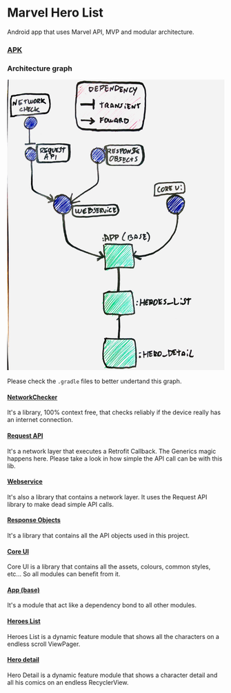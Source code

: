 # Marvel Hero List
Android app that uses Marvel API, MVP and modular architecture.


### [APK](https://github.com/nicolasSchirmer/MarvelHeroListV2/blob/master/app-prod-debug.apk)

### Architecture graph
![Architecture graph](archtecture_graph.jpg)


Please check the `.gradle` files to better undertand this graph.


#### [NetworkChecker](https://github.com/nicolasSchirmer/MarvelHeroListV2/tree/master/MarvelList/network-check)
It's a library, 100% context free, that checks reliably if the device really has an internet connection.


#### [Request API](https://github.com/nicolasSchirmer/MarvelHeroListV2/tree/master/MarvelList/request-api)
It's a network layer that executes a Retrofit Callback. The Generics magic happens here. Please take a look in how simple the API call can be with this lib.


#### [Webservice](https://github.com/nicolasSchirmer/MarvelHeroListV2/tree/master/MarvelList/webservice)
It's also a library that contains a network layer. It uses the Request API library to make dead simple API calls.


#### [Response Objects](https://github.com/nicolasSchirmer/MarvelHeroListV2/tree/master/MarvelList/response-objects)
It's a library that contains all the API objects used in this project.


#### [Core UI](https://github.com/nicolasSchirmer/MarvelHeroListV2/tree/master/MarvelList/core-ui)
Core UI is a library that contains all the assets, colours, common styles, etc... So all modules can benefit from it.

#### [App (base)](https://github.com/nicolasSchirmer/MarvelHeroListV2/tree/master/MarvelList/app)
It's a module that act like a dependency bond to all other modules.


#### [Heroes List](https://github.com/nicolasSchirmer/MarvelHeroListV2/tree/master/MarvelList/heroes_list)
Heroes List is a dynamic feature module that shows all the characters on a endless scroll ViewPager.


#### [Hero detail](https://github.com/nicolasSchirmer/MarvelHeroListV2/tree/master/MarvelList/hero_detail)
Hero Detail is a dynamic feature module that shows a character detail and all his comics on an endless RecyclerView.




